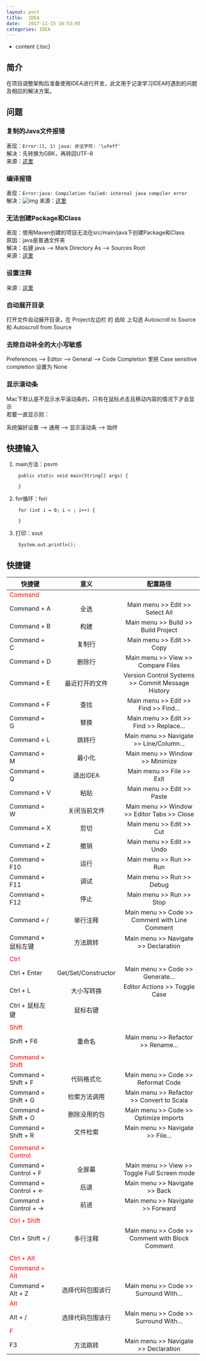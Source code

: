 ```yaml
---
layout: post
title:  IDEA
date:   2017-11-15 16:53:05
categories: IDEA
---
```


* content
{:toc}

## 简介

在项目调整架构后准备使用IDEA进行开发，此文用于记录学习IDEA时遇到的问题及相应的解决方案。

## 问题

### 复制的Java文件报错

表现：```Error:(1, 1) java: 非法字符: '\ufeff'```  
解决：先转换为GBK，再转回UTF-8  
来源：[这里](https://www.cnblogs.com/diffx/p/10000123.html)

### 编译报错

表现：```Error:java: Compilation failed: internal java compiler error```  
解决：![img](https://linyongchao.github.io/static/img/idea/1.png)
来源：[这里](https://blog.csdn.net/wo541075754/article/details/82119860)

### 无法创建Package和Class

表现：使用Maven创建的项目无法在src/main/java下创建Package和Class  
原因：java是普通文件夹  
解决：右键 java --> Mark Directory As --> Sources Root  
来源：[这里](http://blog.csdn.net/qq_24949727/article/details/52097838)

### 设置注释

来源：[这里](http://blog.csdn.net/u013412790/article/details/52807102)

### 自动展开目录

打开文件自动展开目录，在 Project左边栏 的 齿轮 上勾选 Autoscroll to Source 和 Autoscroll from Source 

### 去除自动补全的大小写敏感

Preferences --> Editor --> General --> Code Completion 里把 Case sensitive completion 设置为 None

### 显示滚动条

Mac下默认是不显示水平滚动条的，只有在鼠标点击且移动内容的情况下才会显示  
若要一直显示则：

系统偏好设置 --> 通用 --> 显示滚动条 --> 始终

## 快捷输入

1. main方法：psvm

		public static void main(String[] args) {
		    
		}
		
2. for循环：fori

		for (int i = 0; i < ; i++) {
		    
		}
		
3. 打印：sout

		System.out.println();

## 快捷键

| 快捷键	|	意义 |配置路径  |
| --------|:----:|:----:|
|<font color="red"> Command </font>|
| Command + A	|	全选 |Main menu >> Edit >> Select All|
| Command + B	|	构建 |Main menu >> Build >> Build Project|
| Command + C	|	复制行 |Main menu >> Edit >> Copy|
| Command + D	|	删除行 |Main menu >> View >> Compare Files|
| Command + E	|	最近打开的文件 |Version Control Systems >> Commit Message History|
| Command + F	|	查找 |Main menu >> Edit >> Find >> Find...|
| Command + G|	替换 |Main menu >> Edit >> Find >> Replace...|
| Command + L	|	跳转行 |Main menu >> Navigate >> Line/Column...|
| Command + M	|	最小化 |Main menu >> Window >> Minimize|
| Command + Q	|	退出IDEA |Main menu >> File >> Exit|
| Command + V	|	粘贴 |Main menu >> Edit >> Paste|
| Command + W	|	关闭当前文件 |Main menu >> Window >> Editor Tabs >> Close|
| Command + X	|	剪切 |Main menu >> Edit >> Cut|
| Command + Z	|	撤销 |Main menu >> Edit >> Undo|
| Command + F10	|	运行 |Main menu >> Run >> Run|
| Command + F11	|	调试 |Main menu >> Run >> Debug|
| Command + F12	|	停止 |Main menu >> Run >> Stop|
| Command + /	|	单行注释 |Main menu >> Code >> Comment with Line Comment|
| Command + 鼠标左键|	方法跳转 |Main menu >> Navigate >> Declaration|
|	|	|
|<font color="red">Ctrl</font>|
| Ctrl + Enter	|	Get/Set/Constructor |Main menu >> Code >> Generate...|
| Ctrl + L	|	大小写转换 |Editor Actions >> Toggle Case|
| Ctrl + 鼠标左键	|	鼠标右键 ||
|	|	|
|<font color="red"> Shift </font>|
| Shift + F6	|	重命名 |Main menu >> Refactor >> Rename...|
|	|	|
|<font color="red"> Command + Shift</font>|
| Command + Shift + F	|	代码格式化 |Main menu >> Code >> Reformat Code|
| Command + Shift + G	|	检索方法调用 |Main menu >> Refactor >> Convert to Scala|
| Command + Shift + O	|	删除没用的包 |Main menu >> Code >> Optimize Imports|
| Command + Shift + R	|	文件检索 |Main menu >> Navigate >> File...|
|	|	|
|<font color="red"> Command + Control </font>|
| Command + Control + F	|	全屏幕 |Main menu >> View >> Toggle Full Screen mode|
| Command + Control + ←|   后退  |Main menu >> Navigate >> Back|
| Command + Control + →|   前进  |Main menu >> Navigate >> Forward|
|	|	|
|<font color="red">Ctrl + Shift</font>|
| Ctrl + Shift + /	|	多行注释 |Main menu >> Code >> Comment with Block Comment|
|	|	|
|<font color="red">Ctrl + Alt</font>|
|<font color="red">Command + Alt</font>|
| Command + Alt + Z|   选择代码包围该行  |Main menu >> Code >> Surround With…|
|<font color="red">Alt</font>|
| Alt + /|   选择代码包围该行  |Main menu >> Code >> Surround With…|
|<font color="red">F</font>|
| F3|	方法跳转 |Main menu >> Navigate >> Declaration|

